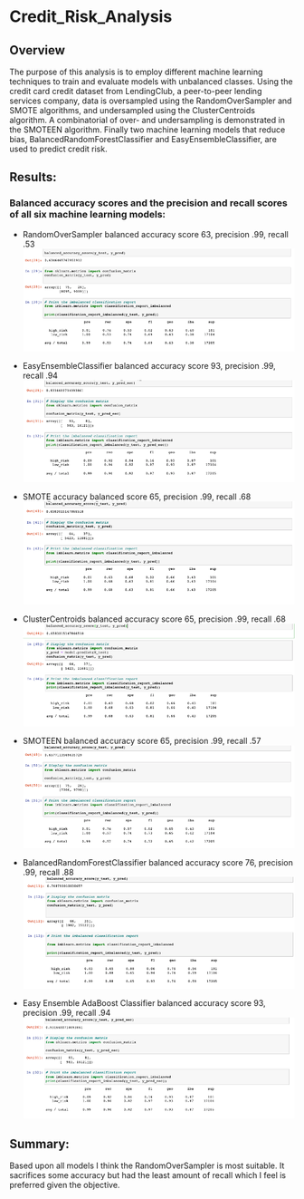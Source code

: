 # Credit_Risk_Analysis

## Overview

The purpose of this analysis is to employ different machine learning techniques to train and evaluate models with unbalanced classes. Using the credit card credit dataset from LendingClub, a peer-to-peer lending services company, data is oversampled using the RandomOverSampler and SMOTE algorithms, and undersampled using the ClusterCentroids algorithm. A combinatorial of over- and undersampling is demonstrated in the SMOTEEN algorithm. Finally two machine learning models that reduce bias, BalancedRandomForestClassifier and EasyEnsembleClassifier, are used to predict credit risk.

## Results:

### Balanced accuracy scores and the precision and recall scores of all six machine learning models:


- RandomOverSampler balanced accuracy score 63, precision .99, recall .53
![randomover.png](./Module-17-Challenge-Resources/randomover.png)

- EasyEnsembleClassifier balanced accuracy score 93, precision .99, recall .94
![easyensemble.png](./Module-17-Challenge-Resources/easyensemble.png)

- SMOTE accuracy balanced score 65, precision .99, recall .68
![smoteover.png](./Module-17-Challenge-Resources/smoteover.png)

- ClusterCentroids balanced accuracy score 65, precision .99, recall .68
![clustercentroid.png](./Module-17-Challenge-Resources/clustercentroid.png)

- SMOTEEN balanced accuracy score 65, precision .99, recall .57
![smoteencombo.png](./Module-17-Challenge-Resources/smoteencombo.png)

- BalancedRandomForestClassifier balanced accuracy score 76, precision .99, recall .88
![balancedrandomforest.png](./Module-17-Challenge-Resources/balancedrandomforest.png)

- Easy Ensemble AdaBoost Classifier balanced accuracy score 93, precision .99, recall .94
![EasyEnsembleAdaBoost.png](./Module-17-Challenge-Resources/EasyEnsembleAdaBoost.png)


## Summary: 
Based upon all models I think the RandomOverSampler is most suitable. It sacrifices some accuracy but had the least amount of recall which I feel is preferred given the objective. 

